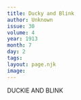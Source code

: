 ```yaml
---
title: Ducky and Blink
author: Unknown
issue: 30
volume: 4
year: 1913
month: 7
day: 2
tags:
layout: page.njk
image:
---
```

DUCKIE AND BLINK 
